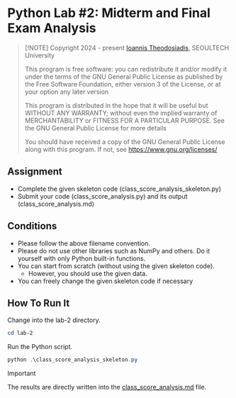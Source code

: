 # Python Lab #2: Midterm and Final Exam Analysis
>
> [!NOTE]
> Copyright 2024 - present [Ioannis Theodosiadis](mailto:ioannis@seoultech.ac.kr), SEOULTECH University
>
> This program is free software: you can redistribute it and/or modify
> it under the terms of the GNU General Public License as published by
> the Free Software Foundation, either version 3 of the License, or
> at your option any later version
>
> This program is distributed in the hope that it will be useful
> but WITHOUT ANY WARRANTY; without even the implied warranty of
> MERCHANTABILITY or FITNESS FOR A PARTICULAR PURPOSE.  See the
> GNU General Public License for more details
>
> You should have received a copy of the GNU General Public License
> along with this program. If not, see <https://www.gnu.org/licenses/>

## Assignment

- Complete the given skeleton code (class_score_analysis_skeleton.py)
- Submit your code (class_score_analysis.py) and its output (class_score_analysis.md)

## Conditions

- Please follow the above filename convention.
- Please do not use other libraries such as NumPy and others. Do it yourself with only Python built-in functions.
- You can start from scratch (without using the given skeleton code).
  - However, you should use the given data.
- You can freely change the given skeleton code if necessary

## How To Run It

Change into the lab-2 directory.

```PowerShell
cd lab-2
```

Run the Python script.

```PowerShell
python .\class_score_analysis_skeleton.py
```

> [!IMPORTANT]
> The results are directly written into the [class_score_analysis.md](./class_score_analysis.md) file.

